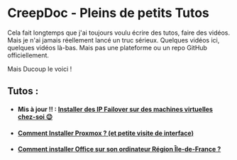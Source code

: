 # CreepDoc - Pleins de petits Tutos
Cela fait longtemps que j'ai toujours voulu écrire des tutos, faire des vidéos. Mais je n'ai jamais réellement lancé un truc sérieux.
Quelques vidéos ici, quelques vidéos là-bas. Mais pas une plateforme ou un repo GitHub officiellement.

Mais Ducoup le voici !



## Tutos : 

* #### Mis à jour !! : [Installer des IP Failover sur des machines virtuelles chez-soi 😉](./OVH)

* #### [Comment Installer Proxmox ? (et petite visite de interface)](./Proxmox)

* #### [Comment installer Office sur son ordinateur Région Île-de-France ?](./RIDF/office)

